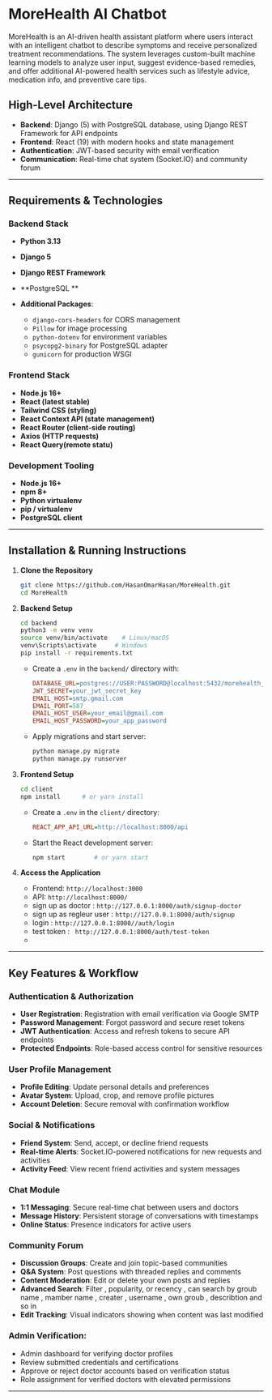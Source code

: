 # MoreHealth AI Chatbot
MoreHealth is an AI-driven health assistant platform where users interact with an intelligent chatbot to describe symptoms and receive personalized treatment recommendations. The system leverages custom-built machine learning models to analyze user input, suggest evidence-based remedies, and offer additional AI-powered health services such as lifestyle advice, medication info, and preventive care tips.

## High-Level Architecture

* **Backend**: Django (5) with PostgreSQL database, using Django REST Framework for API endpoints
* **Frontend**: React (19) with modern hooks and state management
* **Authentication**: JWT-based security with email verification
* **Communication**: Real-time chat system (Socket.IO) and community forum

---

## Requirements & Technologies

### Backend Stack

* **Python 3.13**
* **Django 5**
* **Django REST Framework**
* **PostgreSQL **
* **Additional Packages**:

  * `django-cors-headers` for CORS management
  * `Pillow` for image processing
  * `python-dotenv` for environment variables
  * `psycopg2-binary` for PostgreSQL adapter
  * `gunicorn` for production WSGI

### Frontend Stack
* **Node.js 16+**
* **React (latest stable)**
* **Tailwind CSS (styling)**
* **React Context API (state management)**
* **React Router (client-side routing)**
* **Axios (HTTP requests)**
* **React Query(remote statu)**



### Development Tooling

* **Node.js 16+**
* **npm 8+**
* **Python virtualenv**
* **pip / virtualenv**
* **PostgreSQL client**


---

## Installation & Running Instructions

1. **Clone the Repository**

   ```bash
   git clone https://github.com/HasanOmarHasan/MoreHealth.git
   cd MoreHealth
   ```

2. **Backend Setup**

   ```bash
   cd backend
   python3 -m venv venv
   source venv/bin/activate    # Linux/macOS
   venv\Scripts\activate     # Windows
   pip install -r requirements.txt
   ```

   * Create a `.env` in the `backend/` directory with:

     ```ini
     DATABASE_URL=postgres://USER:PASSWORD@localhost:5432/morehealth_db
     JWT_SECRET=your_jwt_secret_key
     EMAIL_HOST=smtp.gmail.com
     EMAIL_PORT=587
     EMAIL_HOST_USER=your_email@gmail.com
     EMAIL_HOST_PASSWORD=your_app_password
     ```
   * Apply migrations and start server:

     ```bash
     python manage.py migrate
     python manage.py runserver
     ```

3. **Frontend Setup**

   ```bash
   cd client
   npm install      # or yarn install
   ```

   * Create a `.env` in the `client/` directory:

     ```ini
     REACT_APP_API_URL=http://localhost:8000/api
     ```
   * Start the React development server:

     ```bash
     npm start        # or yarn start
     ```

4. **Access the Application**

   * Frontend: `http://localhost:3000`
   * API: `http://localhost:8000/`
   * sign up as doctor : `http://127.0.0.1:8000/auth/signup-doctor`
   * sign up as regleur user : `http://127.0.0.1:8000/auth/signup`
   * login : `http://127.0.0.1:8000//auth/login`
   * test token : ` http://127.0.0.1:8000/auth/test-token`
   * 

---

## Key Features & Workflow

### Authentication & Authorization

* **User Registration**: Registration with email verification via Google SMTP
* **Password Management**: Forgot password and secure reset tokens
* **JWT Authentication**: Access and refresh tokens to secure API endpoints 
* **Protected Endpoints**: Role-based access control for sensitive resources

### User Profile Management

* **Profile Editing**: Update personal details and preferences
* **Avatar System**: Upload, crop, and remove profile pictures
* **Account Deletion**: Secure removal with confirmation workflow

### Social & Notifications

* **Friend System**: Send, accept, or decline friend requests
* **Real-time Alerts**: Socket.IO-powered notifications for new requests and activities
* **Activity Feed**: View recent friend activities and system messages

### Chat Module

* **1:1 Messaging**: Secure real-time chat between users and doctors
* **Message History**: Persistent storage of conversations with timestamps
* **Online Status**: Presence indicators for active users

### Community Forum

* **Discussion Groups**: Create and join topic-based communities
* **Q\&A System**: Post questions with threaded replies and comments
* **Content Moderation**: Edit or delete your own posts and replies
* **Advanced Search**: Filter , popularity, or recency , can search by groub name , mamber name , creater , username , own groub , describtion and so in 
* **Edit Tracking**: Visual indicators showing when content was last modified

### Admin Verification:

* Admin dashboard for verifying doctor profiles
* Review submitted credentials and certifications
* Approve or reject doctor accounts based on verification status
* Role assignment for verified doctors with elevated permissions



---



